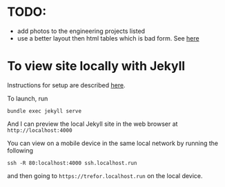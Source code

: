 # TODO:
* add photos to the engineering projects listed
* use a better layout then html tables which is bad form. See [here](https://www.w3schools.com/html/html_layout.asp)

# To view site locally with Jekyll
Instructions for setup are described [here](https://help.github.com/articles/setting-up-your-github-pages-site-locally-with-jekyll/).

To launch, run
```
bundle exec jekyll serve
```
And I can preview the local Jekyll site in the web browser at `http://localhost:4000`

You can view on a mobile device in the same local network by running the following
```
ssh -R 80:localhost:4000 ssh.localhost.run
```
and then going to `https://trefor.localhost.run` on the local device.

